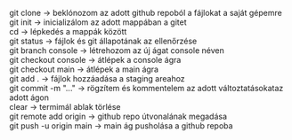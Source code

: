 git clone -> beklónozom az adott github repoból a fájlokat a saját gépemre  
git init -> inicializálom az adott mappában a gitet  
cd -> lépkedés a mappák között  
git status -> fájlok és git állapotának az ellenőrzése  
git branch console -> létrehozom az új ágat console néven  
git checkout console -> átlépek a console ágra  
git checkout main -> átlépek a main ágra  
git add . -> fájlok hozzáadása a staging areahoz  
git commit -m "..." -> rögzítem és kommentelem az adott változtatásokataz adott ágon  
clear -> termimál ablak törlése  
git remote add origin -> github repo útvonalának megadása  
git push -u origin main -> main ág pusholása a github repoba  